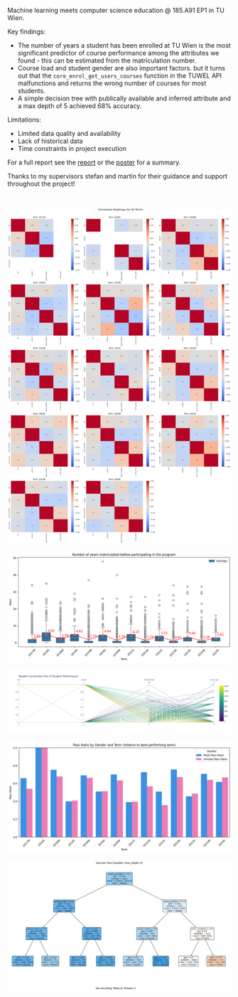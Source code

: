 <!-- https://git.logic.at/podlipnig/ep1_analytics -->

Machine learning meets computer science education @ 185.A91 EP1 in TU Wien.

Key findings:

- The number of years a student has been enrolled at TU Wien is the most significant predictor of course performance among the attributes we found - this can be estimated from the matriculation number.
- Course load and student gender are also important factors. but it turns out that the `core_enrol_get_users_courses` function in the TUWEL API malfunctions and returns the wrong number of courses for most students.
- A simple decision tree with publically available and inferred attribute and a max depth of 5 achieved 68% accuracy.

Limitations:

- Limited data quality and availability
- Lack of historical data
- Time constraints in project execution

For a full report see the [report](./docs/report.pdf) or the [poster](./docs/poster.pdf) for a summary.

Thanks to my supervisors stefan and martin for their guidance and support throughout the project!

<br>

![Individual terms correlation heatmap (inferred features)](./docs/assets/corrmap.png)

![Years enrolled boxplot](./docs/assets/years-enrolled-boxplot.png)

![Student performance parallel plot (inferred features)](./docs/assets/studentperf.png)

![Male female success barplot](./docs/assets/passratio.png)

![Decision Tree](./docs/assets/dt.png)
